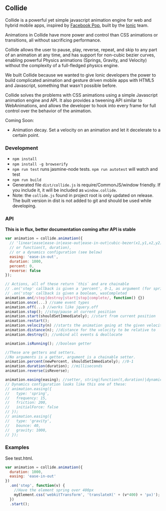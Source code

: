 Collide
--------

Collide is a powerful yet simple javascript animation engine for web and hybrid mobile apps, inspired by [Facebook Pop](https://github.com/facebook/pop), built by the [Ionic](http://ionicframework.com/) team.

Animations in Collide have more power and control than CSS animations or transitions, all without sacrificing performance.

Collide allows the user to pause, play, reverse, repeat, and skip to any part of an animation at any time, and has support for non-cubic bezier curves, enabling powerful Physics animations (Springs, Gravity, and Velocity) without the complexity of a full-fledged physics engine.

We built Collide because we wanted to give Ionic developers the power to build complicated animation and gesture driven mobile apps with HTML5 and Javascript, something that wasn't possible before.

Collide solves the problems with CSS animations using a simple Javascript animation engine and API. It also provides a tweening API similar to WebAnimations, and allows the developer to hook into every frame for full control over the behavior of the animation.

Coming Soon:

- Animation decay. Set a velocity on an animation and let it decelerate to a certain point.

### Development

- `npm install`
- `npm install -g browserify`
- `npm run test` runs jasmine-node tests. `npm run autotest` will watch and test
- `npm run build`
- Generated file `dist/collide.js` is require/CommonJS/window friendly. If you include it, it will be included as `window.collide`.
- Note: the `collide.js` found in project root is only updated on release. The built version in dist is not added to git and should be used while developing.

### API

**This is in flux, better documentation coming after API is stable**

```js
var animation = collide.animation({
  // 'linear|ease|ease-in|ease-out|ease-in-out|cubic-bezer(x1,y1,x2,y2)',
  // or function(t, duration),
  // or a dynamics configuration (see below)
  easing: 'ease-in-out', 
  duration: 1000,
  percent: 0,
  reverse: false
});

// Actions, all of these return `this` and are chainable
// .on('step' callback is given a 'percent', 0-1, as argument (for springs it could be outside 0-1 range)
// .on('stop' callback is given a boolean, wasCompleted
animation.on(/step|destroy|start|stop|complete/, function() {})
animation.once(...) //same event types
animation.off(...) //works like jquery.off
animation.stop(); //stop/pause at current position
animation.start(shouldSetImmediately); //start from current position
animation.restart();
animation.velocity(n) //starts the animation going at the given velocity ,relative to the distance, decaying
animation.distance(n); //distance for the velocity to be relative to
animation.destroy(); //unbind all events & deallocate

animation.isRunning(); //boolean getter

//These are getters and setters.
//No arguments is a getter, argument is a chainable setter.
animation.percent(newPercent, shouldSetImmediately); //0-1
animation.duration(duration); //milliseconds
animation.reverse(isReverse);

animation.easing(easing); //setter, string|function(t,duration)|dynamicsConfiguration.
// Dynamics configuration looks like this one of these:
// animation.easing({
//   type: 'spring',
//   frequency: 15,
//   friction: 200,
//   initialForce: false
// });
// animation.easing({
//   type: 'gravity',
//   bounce: 40,
//   gravity: 1000,
// });

```

### Examples

See test.html.

```js
var animation = collide.animation({
  duration: 1000,
  easing: 'ease-in-out'
})
  .on('step', function(v) {
    //Have the element spring over 400px
    myElement.css('webkitTransform', 'translateX(' + (v*400) + 'px)');
  })
  .start();
```
